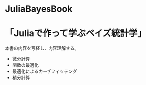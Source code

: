 # JuliaBayesBook

# 「Juliaで作って学ぶベイズ統計学」
本書の内容を写経し、内容理解する。

 - 微分計算
 - 関数の最適化
 - 最適化によるカーブフィッテング
 - 積分計算

